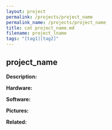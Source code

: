 ```yaml
---
layout: project
permalink: /projects/project_name
permalink_name: /projects/project_name
title: cat project_name.md
filename: project_lname
tags: "[tag1][tag2]"
---
```

## project_name

**Description:**

**Hardware:**

**Software:**

**Pictures:**

**Related:**
